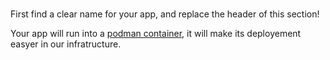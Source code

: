 # <web-app-template>

First find a clear name for your app, and replace the header of this section!

Your app will run into a [podman container](https://podman.io/docs), it will make its deployement easyer in our infratructure.


## 
